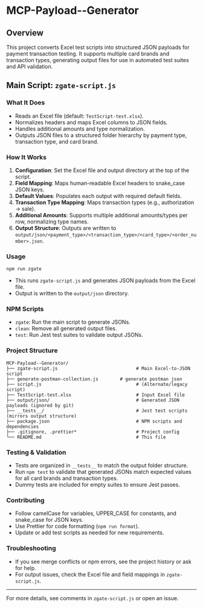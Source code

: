 # MCP-Payload--Generator

## Overview

This project converts Excel test scripts into structured JSON payloads for payment transaction testing. It supports multiple card brands and transaction types, generating output files for use in automated test suites and API validation.

## Main Script: `zgate-script.js`

### What It Does
- Reads an Excel file (default: `TestScript-test.xlsx`).
- Normalizes headers and maps Excel columns to JSON fields.
- Handles additional amounts and type normalization.
- Outputs JSON files to a structured folder hierarchy by payment type, transaction type, and card brand.

### How It Works
1. **Configuration**: Set the Excel file and output directory at the top of the script.
2. **Field Mapping**: Maps human-readable Excel headers to snake_case JSON keys.
3. **Default Values**: Populates each output with required default fields.
4. **Transaction Type Mapping**: Maps transaction types (e.g., authorization → sale).
5. **Additional Amounts**: Supports multiple additional amounts/types per row, normalizing type names.
6. **Output Structure**: Outputs are written to `output/json/<payment_type>/<transaction_type>/<card_type>/<order_number>.json`.

### Usage

```sh
npm run zgate
```

- This runs `zgate-script.js` and generates JSON payloads from the Excel file.
- Output is written to the `output/json` directory.

### NPM Scripts
- `zgate`: Run the main script to generate JSONs.
- `clean`: Remove all generated output files.
- `test`: Run Jest test suites to validate output JSONs.

### Project Structure
```
MCP-Payload--Generator/
├── zgate-script.js                             # Main Excel-to-JSON script
├── generate-postman-collection.js        # generate postman json 
├── script.js                                   # (Alternate/legacy script)
├── TestScript-test.xlsx                        # Input Excel file
├── output/json/                                # Generated JSON payloads (ignored by git)
├── __tests__/                                  # Jest test scripts (mirrors output structure)
├── package.json                                # NPM scripts and dependencies
├── .gitignore, .prettier*                      # Project config
└── README.md                                   # This file
```

### Testing & Validation
- Tests are organized in `__tests__` to match the output folder structure.
- Run `npm test` to validate that generated JSONs match expected values for all card brands and transaction types.
- Dummy tests are included for empty suites to ensure Jest passes.

### Contributing
- Follow camelCase for variables, UPPER_CASE for constants, and snake_case for JSON keys.
- Use Prettier for code formatting (`npm run format`).
- Update or add test scripts as needed for new requirements.

### Troubleshooting
- If you see merge conflicts or npm errors, see the project history or ask for help.
- For output issues, check the Excel file and field mappings in `zgate-script.js`.

---

For more details, see comments in `zgate-script.js` or open an issue.
